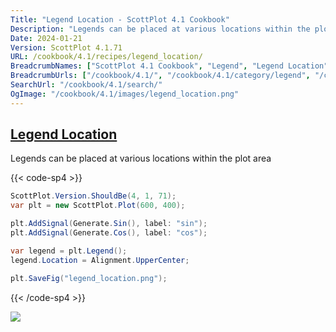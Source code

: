 ```yaml
---
Title: "Legend Location - ScottPlot 4.1 Cookbook"
Description: "Legends can be placed at various locations within the plot area"
Date: 2024-01-21
Version: ScottPlot 4.1.71
URL: /cookbook/4.1/recipes/legend_location/
BreadcrumbNames: ["ScottPlot 4.1 Cookbook", "Legend", "Legend Location"]
BreadcrumbUrls: ["/cookbook/4.1/", "/cookbook/4.1/category/legend", "/cookbook/4.1/recipes/legend_location/"]
SearchUrl: "/cookbook/4.1/search/"
OgImage: "/cookbook/4.1/images/legend_location.png"
---
```


<h2><a id='legend-location' href='/cookbook/4.1/recipes/legend_location/'>Legend Location</a></h2>

Legends can be placed at various locations within the plot area

{{< code-sp4 >}}

```cs
ScottPlot.Version.ShouldBe(4, 1, 71);
var plt = new ScottPlot.Plot(600, 400);

plt.AddSignal(Generate.Sin(), label: "sin");
plt.AddSignal(Generate.Cos(), label: "cos");

var legend = plt.Legend();
legend.Location = Alignment.UpperCenter;

plt.SaveFig("legend_location.png");
```

{{< /code-sp4 >}}

<img src='../../images/legend_location.png' class='d-block mx-auto my-5' />



